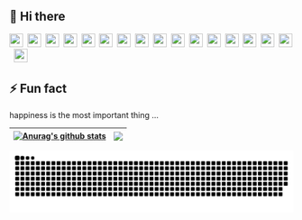 ## 👋 Hi there 
<code><img width="24" height="24" src="https://cdn.svgporn.com/logos/html-5.svg"></code>&nbsp;
<code><img width="24" height="24" src="https://cdn.svgporn.com/logos/css-3.svg"></code>&nbsp;
<code><img width="24" height="24" src="https://cdn.svgporn.com/logos/sass.svg"></code>&nbsp;
<code><img width="24" height="24" src="https://cdn.svgporn.com/logos/javascript.svg"></code>&nbsp;
<code><img width="24" height="24" src="https://cdn.svgporn.com/logos/typescript-icon.svg"></code>&nbsp;
<code><img width="24" height="24" src="https://cdn.svgporn.com/logos/vue.svg"></code>&nbsp;
<code><img width="24" height="24" src="https://cdn.svgporn.com/logos/vitejs.svg"></code>&nbsp;
<code><img width="24" height="24" src="https://cdn.svgporn.com/logos/react.svg"></code>&nbsp;
<code><img width="24" height="24" src="https://cdn.svgporn.com/logos/nuxt-icon.svg"></code>&nbsp;
<code><img width="24" height="24" src="https://cdn.svgporn.com/logos/flutter.svg"></code>&nbsp;
<code><img width="24" height="24" src="https://cdn.svgporn.com/logos/nodejs-icon-alt.svg"></code>&nbsp;
<code><img width="24" height="24" src="https://cdn.svgporn.com/logos/nestjs.svg"></code>&nbsp;
<code><img width="24" height="24" src="https://cdn.svgporn.com/logos/mongodb-icon.svg"></code>&nbsp;
<code><img width="24" height="24" src="https://cdn.svgporn.com/logos/mysql.svg"></code>&nbsp;
<code><img width="24" height="24" src="https://cdn.svgporn.com/logos/docker.svg"></code>&nbsp;
<code><img width="24" height="24" src="https://cdn.svgporn.com/logos/nginx.svg"></code>&nbsp;
<code><img width="24" height="24" src="https://cdn.svgporn.com/logos/jenkins.svg"></code>&nbsp;

## ⚡ Fun fact

happiness is the most important thing ...

| <a href="https://github.com/Jhaidi"><img align="center" src="https://github-readme-stats.vercel.app/api?username=Jhaidi&show_icons=true&theme=vue&hide=prs&hide_border=true&count_private=true" alt="Anurag's github stats" /></a> | <a href="https://github.com/Jhaidi"><img align="center" src="https://github-readme-stats.vercel.app/api/top-langs/?username=Jhaidi&theme=vue&layout=compact&hide_border=true" /></a> |
| ---------------------------------------------------------------------------------------------------------------------------------------------------------------------------------------------------------------------------------- | ------------------------------------------------------------------------------------------------------------------------------------------------------------------------------------ |

<picture>
  <source media="(prefers-color-scheme: dark)" srcset="https://raw.githubusercontent.com/Jinx-1120/Jinx-1120/assets/github-snake-dark.svg">
  <source media="(prefers-color-scheme: light)" srcset="https://raw.githubusercontent.com/Jinx-1120/Jinx-1120/assets/github-snake.svg">
  <img alt="github contribution grid snake animation" src="https://raw.githubusercontent.com/Jinx-1120/Jinx-1120/assets/github-snake.svg">
</picture>
